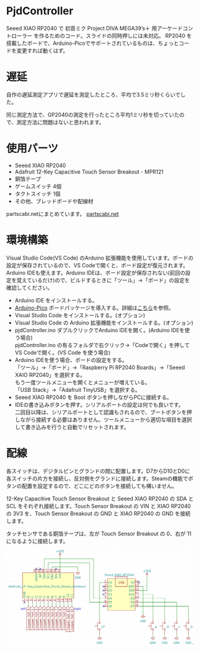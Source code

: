 # PjdController
Seeed XIAO RP2040 で 初音ミク Project DIVA MEGA39’s＋ 用アーケードコントローラー を作るためのコード。スライドの同時押しには未対応。
RP2040 を搭載したボードで、Arduino-Picoでサポートされているものは、ちょっとコードを変更すれば動くはず。

# 遅延
自作の遅延測定アプリで遅延を測定したところ、平均で3.5ミリ秒くらいでした。

同じ測定方法で、GP2040の測定を行ったところ平均1ミリ秒を切っていたので、測定方法に問題はないと思われます。

# 使用パーツ
* Seeed XIAO RP2040
* Adafruit 12-Key Capacitive Touch Sensor Breakout - MPR121
* 銅箔テープ
* ゲームスイッチ 4個
* タクトスイッチ 1個
* その他、ブレッドボードや配線材

partscabi.netにまとめています。 [partscabi.net](https://partscabi.net/list/a633d7ea-ac57-4b9a-8670-2d2e5a3435d6)

# 環境構築
Visual Studio Code(VS Code) のArduino 拡張機能を使用しています。ボードの設定が保存されているので、VS Codeで開くと、ボード設定が復元されます。Arduino IDEも使えます。Arduino IDEは、ボード設定が保存されない(前回の設定を覚えているだけ)ので、ビルドするときに「ツール」→「ボード」の設定を確認してください。
* Arduino IDE をインストールする。
* [Arduino-Pico](https://github.com/earlephilhower/arduino-pico) ボードパッケージを導入する。詳細は[こちら](https://github.com/earlephilhower/arduino-pico#installing-via-arduino-boards-manager)を参照。
* Visual Studio Code をインストールする。(オプション)
* Visual Studio Code の Arduino 拡張機能をインストールする。(オプション)
* pjdController.ino ダブルクリックでArduino IDEを開く。(Arduino IDEを使う場合)  
pjdController.ino の有るフォルダで右クリック→「Codeで開く」を押してVS Codeで開く。(VS Code を使う場合)
* Arduino IDEを使う場合、ボードの設定をする。  
「ツール」→「ボード」→「Raspberry Pi RP2040 Boards」→「Seeed XAIO RP2040」を選択する。  
もう一度ツールメニューを開くとメニューが増えている。  
「USB Stack」→「Adafruit TinyUSB」を選択する。
* Seeed XIAO RP2040 を Boot ボタンを押しながらPCに接続する。
* IDEの書き込みボタンを押す。シリアルポートの設定は何でも良いです。  
二回目以降は、シリアルポートとして認識もされるので、ブートボタンを押しながら接続する必要はありません。ツールメニューから適切な項目を選択して書き込みを行うと自動でリセットされます。

# 配線
各スイッチは、デジタルピンとグランドの間に配置します。D7からD10とD0に各スイッチの片方を接続し、反対側をグランドに接続します。Steamの機能でボタンの配置を設定するので、どこにどのボタンを接続しても構いません。

12-Key Capacitive Touch Sensor Breakout と Seeed XIAO RP2040 の SDA と SCL をそれぞれ接続します。Touch Sensor Breakout の VIN と XIAO RP2040 の 3V3 を、Touch Sensor Breakout の GND と XIAO RP2040 の GND を接続します。

タッチセンサである銅箔テープは、左が Touch Sensor Breakout の 0、右が 11 になるように接続します。

![配線図](docs/pjdControllerHID.png)